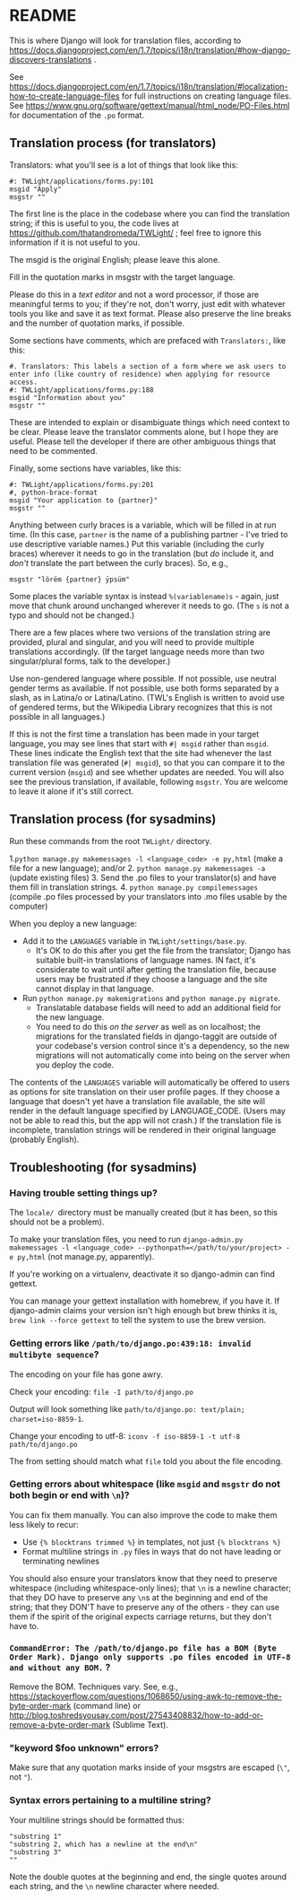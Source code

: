 # README
This is where Django will look for translation files, according to
https://docs.djangoproject.com/en/1.7/topics/i18n/translation/#how-django-discovers-translations .

See https://docs.djangoproject.com/en/1.7/topics/i18n/translation/#localization-how-to-create-language-files for full instructions on creating language files. See https://www.gnu.org/software/gettext/manual/html_node/PO-Files.html for documentation of the `.po` format.

## Translation process (for translators)

Translators: what you'll see is a lot of things that look like this:

```
#: TWLight/applications/forms.py:101
msgid "Apply"
msgstr ""
```

The first line is the place in the codebase where you can find the translation string; if this is useful to you, the code lives at https://github.com/thatandromeda/TWLight/ ; feel free to ignore this information if it is not useful to you.

The msgid is the original English; please leave this alone.

Fill in the quotation marks in msgstr with the target language.

Please do this in a *text editor* and not a word processor, if those are meaningful terms to you; if they're not, don't worry, just edit with whatever tools you like and save it as text format. Please also preserve the line breaks and the number of quotation marks, if possible.

Some sections have comments, which are prefaced with `Translators:`, like this:

```
#. Translators: This labels a section of a form where we ask users to enter info (like country of residence) when applying for resource access.
#: TWLight/applications/forms.py:188
msgid "Information about you"
msgstr ""
```

These are intended to explain or disambiguate things which need context to be clear. Please leave the translator comments alone, but I hope they are useful. Please tell the developer if there are other ambiguous things that need to be commented.

Finally, some sections have variables, like this:

```
#: TWLight/applications/forms.py:201
#, python-brace-format
msgid "Your application to {partner}"
msgstr ""
```

Anything between curly braces is a variable, which will be filled in at run time. (In this case, `partner` is the name of a publishing partner - I've tried to use descriptive variable names.) Put this variable (including the curly braces) wherever it needs to go in the translation (but *do* include it, and *don't* translate the part between the curly braces). So, e.g., 

`msgstr "lörëm {partner} ÿpsüm"`

Some places the variable syntax is instead `%(variablename)s` - again, just move that chunk around unchanged wherever it needs to go. (The `s` is not a typo and should not be changed.)

There are a few places where two versions of the translation string are provided, plural and singular, and you will need to provide multiple translations accordingly. (If the target language needs more than two singular/plural forms, talk to the developer.)

Use non-gendered language where possible. If not possible, use neutral gender terms as available. If not possible, use both forms separated by a slash, as in Latina/o or Latina/Latino. (TWL's English is written to avoid use of gendered terms, but the Wikipedia Library recognizes that this is not possible in all languages.) 

If this is not the first time a translation has been made in your target language, you may see lines that start with `#| msgid` rather than `msgid`. These lines indicate the English text that the site had whenever the last translation file was generated (`#| msgid`), so that you can compare it to the current version (`msgid`) and see whether updates are needed. You will also see the previous translation, if available, following `msgstr`. You are welcome to leave it alone if it's still correct.

## Translation process (for sysadmins)

Run these commands from the root `TWLight/` directory.

1.`python manage.py makemessages -l <language_code> -e py,html` (make a file for a new language); and/or
2. `python manage.py makemessages -a` (update existing files)
3. Send the .po files to your translator(s) and have them fill in translation strings.
4. `python manage.py compilemessages` (compile .po files processed by your translators into .mo files usable by the computer)

When you deploy a new language:
* Add it to the `LANGUAGES` variable in `TWLight/settings/base.py`.
    * It's OK to do this after you get the file from the translator; Django has suitable built-in translations of language names. IN fact, it's considerate to wait until after getting the translation file, because users may be frustrated if they choose a language and the site cannot display in that language.
* Run `python manage.py makemigrations` and `python manage.py migrate`.
    * Translatable database fields will need to add an additional field for the new language.
    * You need to do this *on the server* as well as on localhost; the migrations for the translated fields in django-taggit are outside of your codebase's version control since it's a dependency, so the new migrations will not automatically come into being on the server when you deploy the code.

The contents of the `LANGUAGES` variable will automatically be offered to users as options for site translation on their user profile pages. If they choose a language that doesn't yet have a translation file available, the site will render in the default language specified by LANGUAGE_CODE. (Users may not be able to read this, but the app will not crash.) If the translation file is incomplete, translation strings will be rendered in their original language (probably English).

## Troubleshooting (for sysadmins)
### Having trouble setting things up?

The `locale/ `directory must be manually created (but it has been, so this should not be a problem).

To make your translation files, you need to run `django-admin.py makemessages -l <language_code> --pythonpath=</path/to/your/project> -e py,html` (not manage.py, apparently).

If you're working on a virtualenv, deactivate it so django-admin can find gettext.

You can manage your gettext installation with homebrew, if you have it. If django-admin claims your version isn't high enough but brew thinks it is, `brew link --force gettext` to tell the system to use the brew version.

### Getting errors like `/path/to/django.po:439:18: invalid multibyte sequence`?

The encoding on your file has gone awry.

Check your encoding:
`file -I path/to/django.po`

Output will look something like `path/to/django.po: text/plain; charset=iso-8859-1`.

Change your encoding to utf-8: `iconv -f iso-8859-1 -t utf-8 path/to/django.po `

The from setting should match what `file` told you about the file encoding.

### Getting errors about whitespace (like `msgid` and `msgstr` do not both begin or end with `\n`)?

You can fix them manually. You can also improve the code to make them less likely to recur:
* Use `{% blocktrans trimmed %}` in templates, not just `{% blocktrans %}`
* Format multiline strings in `.py` files in ways that do not have leading or terminating newlines

You should also ensure your translators know that they need to preserve whitespace (including whitespace-only lines); that `\n` is a newline character; that they DO have to preserve any `\n`s at the beginning and end of the string; that they DON'T have to preserve any of the others - they can use them if the spirit of the original expects carriage returns, but they don't have to.

### `CommandError: The /path/to/django.po file has a BOM (Byte Order Mark). Django only supports .po files encoded in UTF-8 and without any BOM.` ?

Remove the BOM. Techniques vary. See, e.g., https://stackoverflow.com/questions/1068650/using-awk-to-remove-the-byte-order-mark (command line) or http://blog.toshredsyousay.com/post/27543408832/how-to-add-or-remove-a-byte-order-mark (Sublime Text).

### "keyword $foo unknown" errors?
Make sure that any quotation marks inside of your msgstrs are escaped (`\"`, not `"`).

### Syntax errors pertaining to a multiline string?

Your multiline strings should be formatted thus:

```""
"substring 1"
"substring 2, which has a newline at the end\n"
"substring 3"
""
```

Note the double quotes at the beginning and end, the single quotes around each string, and the `\n` newline character where needed.